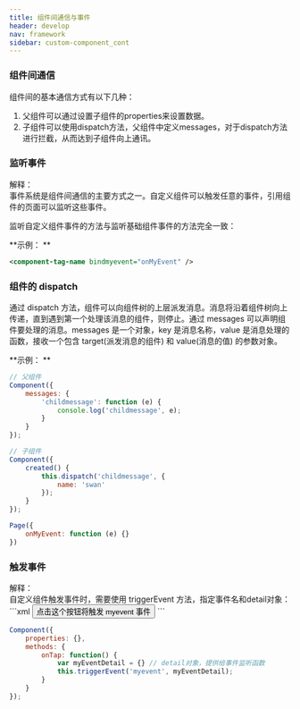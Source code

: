 ```yaml
---
title: 组件间通信与事件
header: develop
nav: framework
sidebar: custom-component_cont
---
```



### 组件间通信

组件间的基本通信方式有以下几种：
1. 父组件可以通过设置子组件的properties来设置数据。
2. 子组件可以使用dispatch方法，父组件中定义messages，对于dispatch方法进行拦截，从而达到子组件向上通讯。

### 监听事件
<div class="notice">解释： </div>
事件系统是组件间通信的主要方式之一。自定义组件可以触发任意的事件，引用组件的页面可以监听这些事件。

监听自定义组件事件的方法与监听基础组件事件的方法完全一致：

**示例： **
```xml
<component-tag-name bindmyevent="onMyEvent" />
```

### 组件的 dispatch

通过 dispatch 方法，组件可以向组件树的上层派发消息。消息将沿着组件树向上传递，直到遇到第一个处理该消息的组件，则停止。通过 messages 可以声明组件要处理的消息。messages 是一个对象，key 是消息名称，value 是消息处理的函数，接收一个包含 target(派发消息的组件) 和 value(消息的值) 的参数对象。

**示例： **
```js
// 父组件
Component({
    messages: {
        'childmessage': function (e) {
            console.log('childmessage', e);
        }
    }
});
```
```js
// 子组件
Component({
    created() {
        this.dispatch('childmessage', {
            name: 'swan'
        });
    }
});
```

```js
Page({
    onMyEvent: function (e) {}
})
```

### 触发事件
<div class="notice">解释： </div>
自定义组件触发事件时，需要使用 triggerEvent 方法，指定事件名和detail对象：
```xml
<button bindtap="triggerEvent">点击这个按钮将触发 myevent 事件</button>
```

```js
Component({
    properties: {},
    methods: {
        onTap: function() {
            var myEventDetail = {} // detail对象，提供给事件监听函数
            this.triggerEvent('myevent', myEventDetail);
        }
    }
});
```
